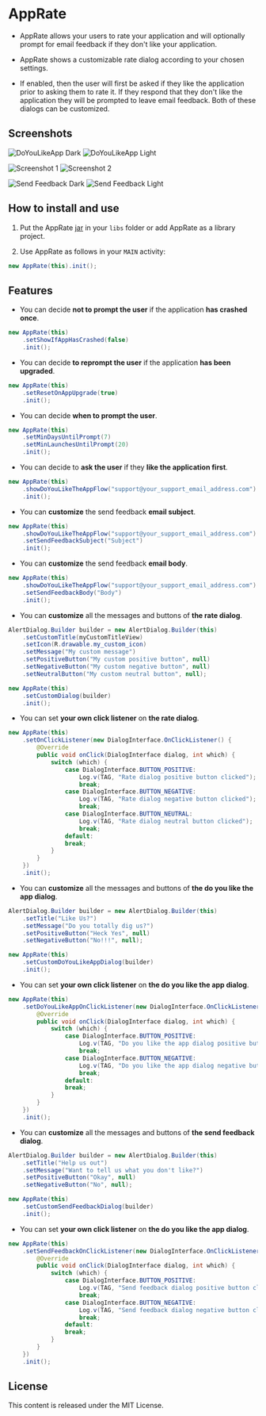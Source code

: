AppRate
=======

* AppRate allows your users to rate your application and will optionally prompt for email feedback if they don't like your application.

* AppRate shows a customizable rate dialog according to your chosen settings.

* If enabled, then the user will first be asked if they like the application prior to asking them to rate it. If they respond that they don't like the application they will be prompted to leave email feedback. Both of these dialogs can be customized. 

Screenshots
-----------
![DoYouLikeApp Dark](AppRateScreenshots/screenshot_doyoulikeapp_dark.png "Do you like the app (dark)")
![DoYouLikeApp Light](AppRateScreenshots/screenshot_doyoulikeapp_light.png "Do you like the app (light)")

![Screenshot 1](AppRateScreenshots/screenshot_1.png "Screenshot 1")
![Screenshot 2](AppRateScreenshots/screenshot_2.png "Screenshot 2")

![Send Feedback Dark](AppRateScreenshots/screenshot_sendfeedback_dark.png "Send Feedback (dark)")
![Send Feedback Light](AppRateScreenshots/screenshot_sendfeedback_light.png "Send Feedback (light)")


How to install and use
----------------------

1. Put the AppRate [jar] in your `libs` folder or add AppRate as a library project.

[jar]: AppRateDownloads

2. Use AppRate as follows in your `MAIN` activity: 

```java
new AppRate(this).init();
```

Features
--------

* You can decide **not to prompt the user** if the application **has crashed once**.

```java
new AppRate(this)
	.setShowIfAppHasCrashed(false)
	.init();
```

* You can decide **to reprompt the user** if the application **has been upgraded**.

```java
new AppRate(this)
	.setResetOnAppUpgrade(true)
	.init();
```

* You can decide **when to prompt the user**.

```java
new AppRate(this)
	.setMinDaysUntilPrompt(7)
	.setMinLaunchesUntilPrompt(20)
	.init();
```

* You can decide to **ask the user** if they **like the application first**.

```java
new AppRate(this)
	.showDoYouLikeTheAppFlow("support@your_support_email_address.com")
	.init();
```

* You can **customize** the send feedback **email subject**.

```java
new AppRate(this)
	.showDoYouLikeTheAppFlow("support@your_support_email_address.com")
	.setSendFeedbackSubject("Subject")
	.init();
```

* You can **customize** the send feedback **email body**.

```java
new AppRate(this)
	.showDoYouLikeTheAppFlow("support@your_support_email_address.com")
	.setSendFeedbackBody("Body")
	.init();
```

* You can **customize** all the messages and buttons of **the rate dialog**.

```java
AlertDialog.Builder builder = new AlertDialog.Builder(this)
	.setCustomTitle(myCustomTitleView)
	.setIcon(R.drawable.my_custom_icon)
	.setMessage("My custom message")
	.setPositiveButton("My custom positive button", null)
	.setNegativeButton("My custom negative button", null)
	.setNeutralButton("My custom neutral button", null);

new AppRate(this)
	.setCustomDialog(builder)
	.init();
```

* You can set **your own click listener** on **the rate dialog**.

```java
new AppRate(this)
	.setOnClickListener(new DialogInterface.OnClickListener() {
		@Override
		public void onClick(DialogInterface dialog, int which) {
			switch (which) {
				case DialogInterface.BUTTON_POSITIVE:
					Log.v(TAG, "Rate dialog positive button clicked");
					break;
				case DialogInterface.BUTTON_NEGATIVE:
					Log.v(TAG, "Rate dialog negative button clicked");
					break;
				case DialogInterface.BUTTON_NEUTRAL:
					Log.v(TAG, "Rate dialog neutral button clicked");
					break;
				default:
				break;
			}
		}
	})
	.init();
```

* You can **customize** all the messages and buttons of **the do you like the app dialog**.

```java
AlertDialog.Builder builder = new AlertDialog.Builder(this)
	.setTitle("Like Us?")
	.setMessage("Do you totally dig us?")
	.setPositiveButton("Heck Yes", null)
	.setNegativeButton("No!!!", null);

new AppRate(this)
	.setCustomDoYouLikeAppDialog(builder)
	.init();
```

* You can set **your own click listener** on **the do you like the app dialog**.

```java
new AppRate(this)
	.setDoYouLikeAppOnClickListener(new DialogInterface.OnClickListener() {
		@Override
		public void onClick(DialogInterface dialog, int which) {
			switch (which) {
				case DialogInterface.BUTTON_POSITIVE:
					Log.v(TAG, "Do you like the app dialog positive button clicked");
					break;
				case DialogInterface.BUTTON_NEGATIVE:
					Log.v(TAG, "Do you like the app dialog negative button clicked");
					break;
				default:
				break;
			}
		}
	})
	.init();
```

* You can **customize** all the messages and buttons of **the send feedback dialog**.

```java
AlertDialog.Builder builder = new AlertDialog.Builder(this)
	.setTitle("Help us out")
	.setMessage("Want to tell us what you don't like?")
	.setPositiveButton("Okay", null)
	.setNegativeButton("No", null);

new AppRate(this)
	.setCustomSendFeedbackDialog(builder)
	.init();
```

* You can set **your own click listener** on **the do you like the app dialog**.

```java
new AppRate(this)
	.setSendFeedbackOnClickListener(new DialogInterface.OnClickListener() {
		@Override
		public void onClick(DialogInterface dialog, int which) {
			switch (which) {
				case DialogInterface.BUTTON_POSITIVE:
					Log.v(TAG, "Send feedback dialog positive button clicked");
					break;
				case DialogInterface.BUTTON_NEGATIVE:
					Log.v(TAG, "Send feedback dialog negative button clicked");
					break;
				default:
				break;
			}
		}
	})
	.init();
```

License
-------

This content is released under the MIT License.
